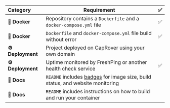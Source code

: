 |  Category  | Requirement                                                                                          | ✅ |
|:---------- |------------------------------------------------------------------------------------------------------|:-:|
| **🐳 Docker** | Repository contains a `Dockerfile` and a `docker-compose.yml` file                                 |✅ |
| **🐳 Docker** | `Dockerfile` and `docker-compose.yml` file build without error                                     |✅ |
| **⚙️ Deployment** | Project deployed on CapRover using your own domain |                                            |✅ |    
| **⚙️ Deployment** | Uptime monitored by FreshPing or another health check service                                   |✅ |
|  **📝 Docs**  | `README` includes [badges](https://shields.io) for image size, build status, and website monitoring |   |
|  **📝 Docs**  | `README` includes instructions on how to build and run your container                               |   |